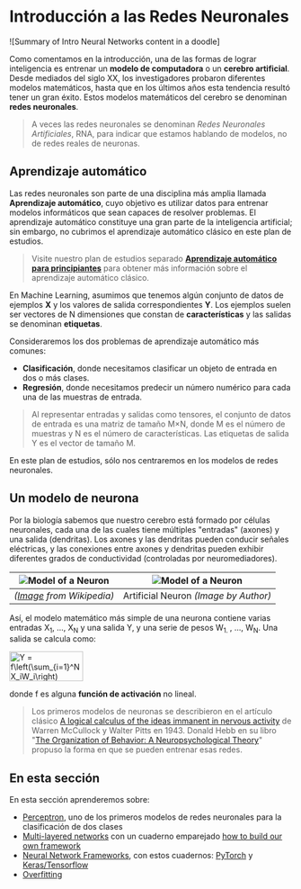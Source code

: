 # Introducción a las Redes Neuronales

![Summary of Intro Neural Networks content in a doodle]

Como comentamos en la introducción, una de las formas de lograr inteligencia es entrenar un **modelo de computadora** o un **cerebro artificial**. Desde mediados del siglo XX, los investigadores probaron diferentes modelos matemáticos, hasta que en los últimos años esta tendencia resultó tener un gran éxito. Estos modelos matemáticos del cerebro se denominan **redes neuronales**.

> A veces las redes neuronales se denominan *Redes Neuronales Artificiales*, RNA, para indicar que estamos hablando de modelos, no de redes reales de neuronas.

## Aprendizaje automático

Las redes neuronales son parte de una disciplina más amplia llamada **Aprendizaje automático**, cuyo objetivo es utilizar datos para entrenar modelos informáticos que sean capaces de resolver problemas. El aprendizaje automático constituye una gran parte de la inteligencia artificial; sin embargo, no cubrimos el aprendizaje automático clásico en este plan de estudios.
> Visite nuestro plan de estudios separado **[Aprendizaje automático para principiantes](http://github.com/microsoft/ml-for-beginners)** para obtener más información sobre el aprendizaje automático clásico.

En Machine Learning, asumimos que tenemos algún conjunto de datos de ejemplos **X** y los valores de salida correspondientes **Y**. Los ejemplos suelen ser vectores de N dimensiones que constan de **características** y las salidas se denominan **etiquetas**.

Consideraremos los dos problemas de aprendizaje automático más comunes:

* **Clasificación**, donde necesitamos clasificar un objeto de entrada en dos o más clases.
* **Regresión**, donde necesitamos predecir un número numérico para cada una de las muestras de entrada.

> Al representar entradas y salidas como tensores, el conjunto de datos de entrada es una matriz de tamaño M×N, donde M es el número de muestras y N es el número de características. Las etiquetas de salida Y es el vector de tamaño M.

En este plan de estudios, sólo nos centraremos en los modelos de redes neuronales.

## Un modelo de neurona
Por la biología sabemos que nuestro cerebro está formado por células neuronales, cada una de las cuales tiene múltiples "entradas" (axones) y una salida (dendritas). Los axones y las dendritas pueden conducir señales eléctricas, y las conexiones entre axones y dendritas pueden exhibir diferentes grados de conductividad (controladas por neuromediadores).

![Model of a Neuron](images/synapse-wikipedia.jpg) | ![Model of a Neuron](images/artneuron.png)
----|----
*([Image](https://en.wikipedia.org/wiki/Synapse#/media/File:SynapseSchematic_lines.svg) from Wikipedia)* | Artificial Neuron *(Image by Author)*

Así, el modelo matemático más simple de una neurona contiene varias entradas X<sub>1</sub>, ..., X<sub>N</sub> y una salida Y, y una serie de pesos W<sub>1. </sub>, ..., W<sub>N</sub>. Una salida se calcula como:

<img src="images/netout.png" alt="Y = f\left(\sum_{i=1}^N X_iW_i\right)" width="131" height="53" align="center"/>

donde f es alguna **función de activación** no lineal.

> Los primeros modelos de neuronas se describieron en el artículo clásico [A logical calculus of the ideas immanent in nervous activity](http://www.springerlink.com/content/61446605110620kg/fulltext.pdf) de Warren McCullock y Walter Pitts en 1943. Donald Hebb en su libro "[The Organization of Behavior: A Neuropsychological Theory](https://books.google.com/books?id=VNetYrB8EBoC)" propuso la forma en que se pueden entrenar esas redes.

## En esta sección

En esta sección aprenderemos sobre:
* [Perceptron](03-Perceptron/README.md), uno de los primeros modelos de redes neuronales para la clasificación de dos clases
* [Multi-layered networks](04-OwnFramework/README.md) con un cuaderno emparejado [how to build our own framework](04-OwnFramework/OwnFramework.ipynb)
* [Neural Network Frameworks](05-Frameworks/README.md), con estos cuadernos: [PyTorch](05-Frameworks/IntroPyTorch.ipynb) y [Keras/Tensorflow](05-Frameworks/IntroKerasTF.ipynb)
* [Overfitting](05-Frameworks/Overfitting.md)
